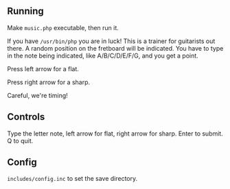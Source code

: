 ## Running
Make `music.php` executable, then run it.

If you have `/usr/bin/php` you are in luck!
This is a trainer for guitarists out there.
A random position on the fretboard will be 
indicated.  You have to type in the note 
being indicated, like A/B/C/D/E/F/G, and you
get a point.

Press left arrow for a flat.

Press right arrow for a sharp.

Careful, we're timing!

## Controls
Type the letter note, left arrow for flat,
right arrow for sharp.  Enter to submit.  Q to quit.

## Config
`includes/config.inc` to set the save directory.
